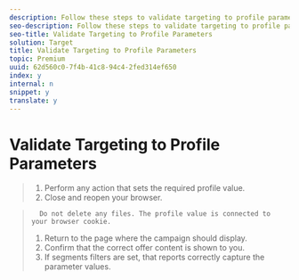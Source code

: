```yaml
---
description: Follow these steps to validate targeting to profile parameters.
seo-description: Follow these steps to validate targeting to profile parameters.
seo-title: Validate Targeting to Profile Parameters
solution: Target
title: Validate Targeting to Profile Parameters
topic: Premium
uuid: 62d560c0-7f4b-41c8-94c4-2fed314ef650
index: y
internal: n
snippet: y
translate: y
---
```


# Validate Targeting to Profile Parameters


>1. Perform any action that sets the required profile value.
>1. Close and reopen your browser.

>       Do not delete any files. The profile value is connected to your browser cookie. 
>1. Return to the page where the campaign should display.
>1. Confirm that the correct offer content is shown to you.
>1. If segments filters are set, that reports correctly capture the parameter values.

